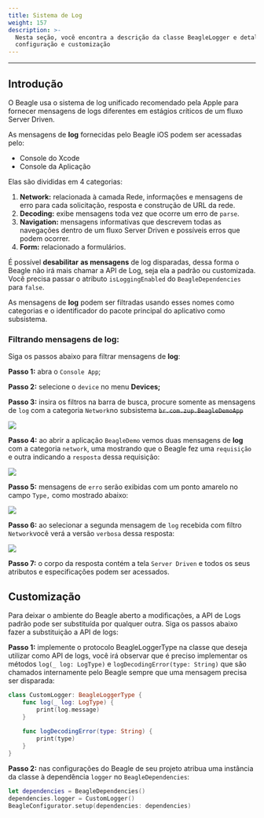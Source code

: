 ```yaml
---
title: Sistema de Log
weight: 157
description: >-
  Nesta seção, você encontra a descrição da classe BeagleLogger e detalhes de
  configuração e customização
---
```


---

## Introdução

O Beagle usa o sistema de log unificado recomendado pela Apple para fornecer mensagens de logs diferentes em estágios críticos de um fluxo Server Driven.

As mensagens de **log** fornecidas pelo Beagle iOS podem ser acessadas pelo: 

* Console do Xcode
* Console da Aplicação

Elas são divididas em 4 categorias: 

1. **Network:** relacionada à camada Rede, informações e mensagens de erro para cada solicitação, resposta e construção de URL da rede. 
2. **Decoding:** exibe mensagens toda vez que ocorre um erro de `parse`. 
3. **Navigation:** mensagens informativas que descrevem todas as navegações dentro de um fluxo Server Driven e possíveis erros que podem ocorrer. 
4. **Form:** relacionado a formulários. 

É possível **desabilitar** **as mensagens** de log disparadas, dessa forma o Beagle não irá mais chamar a API de Log, seja ela a padrão ou customizada. Você precisa passar o atributo `isLoggingEnabled` do `BeagleDependencies` para `false`.

As mensagens de **log** podem ser filtradas usando esses nomes como categorias e o identificador do pacote principal do aplicativo como subsistema.

### Filtrando mensagens de log:

Siga os passos abaixo para filtrar mensagens de **log**:

**Passo 1:** abra o `Console App`;

**Passo 2:** selecione o `device` no menu **Devices;**

**Passo 3:** insira os filtros na barra de busca, procure somente as mensagens de `log` com a categoria `Network`no subsistema ~~`br.com.zup.BeagleDemoApp`~~ 

![](/shared/1.png)

**Passo 4:** ao abrir a aplicação `BeagleDemo` vemos duas mensagens de **log** com a categoria `network`, uma mostrando que o Beagle fez uma `requisição` e outra indicando a `resposta` dessa requisição:

![](/shared/2.png)

**Passo 5:** mensagens de `erro` serão exibidas com um ponto amarelo no campo `Type,` como mostrado abaixo:

![](/shared/3.png)

**Passo 6:** ao selecionar a segunda mensagem de `log` recebida com filtro `Network`você verá a versão `verbosa` dessa resposta:

![](/shared/4.png)

**Passo 7:** o corpo da resposta contém a tela `Server Driven` e todos os seus atributos e especificações podem ser acessados.

## Customização

Para deixar o ambiente do Beagle aberto a modificações, a API de Logs padrão pode ser substituída por qualquer outra. Siga os passos abaixo fazer a substituição a API de logs:

**Passo 1:** implemente o protocolo BeagleLoggerType na classe que deseja utilizar como API de logs, você irá observar que é preciso implementar os métodos `log(_ log: LogType)` e `logDecodingError(type: String)` que são chamados internamente pelo Beagle sempre que uma mensagem precisa ser disparada:

```swift
class CustomLogger: BeagleLoggerType {
    func log(_ log: LogType) {
        print(log.message)
    }
    
    func logDecodingError(type: String) {
        print(type)
    }
}
```

**Passo 2:** nas configurações do Beagle de seu projeto atribua uma instância da classe à dependência `logger` no `BeagleDependencies`:

```swift
let dependencies = BeagleDependencies()
dependencies.logger = CustomLogger()
BeagleConfigurator.setup(dependencies: dependencies)
```